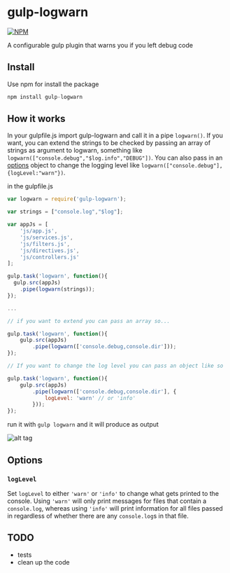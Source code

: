 gulp-logwarn
============
[![NPM](https://nodei.co/npm/gulp-logwarn.png?downloads=true)](https://nodei.co/npm/gulp-logwarn/)

A configurable gulp plugin that warns you if you left debug code

## Install

Use npm for install the package

```javascript
npm install gulp-logwarn
```

## How it works
In your gulpfile.js import gulp-logwarn and call it in a pipe `logwarn()`. If you want, you can extend the strings to be checked by passing an array of strings as argument to logwarn, something like `logwarn(["console.debug","$log.info","DEBUG"])`. You can also pass in an [options](#options) object to change the logging level like `logwarn(["console.debug"], {logLevel:"warn"})`.

in the gulpfile.js
```javascript
var logwarn = require('gulp-logwarn');

var strings = ["console.log","$log"];

var appJs = [
	'js/app.js',
	'js/services.js',
	'js/filters.js',
	'js/directives.js',
	'js/controllers.js'
];

gulp.task('logwarn', function(){
  gulp.src(appJs)
    .pipe(logwarn(strings));
});

...

// if you want to extend you can pass an array so...

gulp.task('logwarn', function(){
	gulp.src(appJs)
		.pipe(logwarn(['console.debug,console.dir']));
});

// If you want to change the log level you can pass an object like so

gulp.task('logwarn', function(){
	gulp.src(appJs)
		.pipe(logwarn(['console.debug,console.dir'], {
			logLevel: 'warn' // or 'info'
		}));
});

```

run it with ```gulp logwarn``` and it will produce as output

![alt tag](https://raw.githubusercontent.com/pmcalabrese/gulp-logwarn/master/console.png)

## Options

### `logLevel`

Set `logLevel` to either `'warn'` or `'info'` to change what gets printed to the console. Using `'warn'` will only print messages for files that contain a `console.log`, whereas using `'info'` will print information for all files passed in regardless of whether there are any `console.log`s in that file.

## TODO

- tests
- clean up the code
